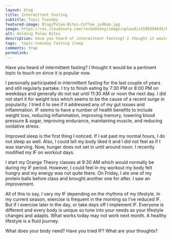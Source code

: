```yaml
---
layout: blog
title: Intermittent Fasting
subtitle: Topic Tuesday
featured-image: Blog/Paleo-Bites-Coffee_jxd6om.jpg
image: https://res.cloudinary.com/rockmonkey/image/upload/v1598394645/Blog/Paleo-Bites-Coffee_jxd6om.jpg
alt: Holding Paleo Bites
description: Have you heard of intermittent fasting? I thought it would be a pertinent topic to touch on since it is popular now. I personally participated in intermittent fasting for the last couple of years and still regularly partake.
tags:  topic-tuesday fasting sleep
comments: true
permalink:
---
```

Have you heard of intermittent fasting? I thought it would be a pertinent topic to touch on since it is popular now.

I personally participated in intermittent fasting for the last couple of years and still regularly partake. I try to finish eating by 7:30 PM or 8:00 PM on weekdays and generally do not eat until 11:30 AM or noon the next day. I did not start it for weight loss which seems to be the cause of a recent surge in popularity. I tried it to see if it addressed any of my gut issues and inflammation. IF seems to have a number of health benefits to include weight loss, reducing inflammation, improving memory, lowering blood pressure & sugar, improving endurance, maintaining muscle, and reducing oxidative stress.

Improved sleep is the first thing I noticed. If I eat past my normal hours, I do not sleep as well. Also, I could tell my body liked it and I did not feel as if I was starving. Now, hunger does not set in until around noon. I recently modified my IF on workout days.

I start my Orange Theory classes at 9:30 AM which would normally be during my IF period. However, I could feel in my workout my body felt hungry and my energy was not quite there. On Friday, I ate one of my protein balls before class and brought another one for after. I saw an improvement.

All of this to say, I vary my IF depending on the rhythms of my lifestyle. In my current season, exercise is frequent in the morning so I’ve reduced IF. But if I exercise later in the day, or take days off I implement IF. Everyone is different and every body is unique so tune into your needs as your lifestyle changes and adapts. What works today may not work next month. A healthy lifestyle is a fluid journey.

What does your body need? Have you tried IF? What are your thoughts?
